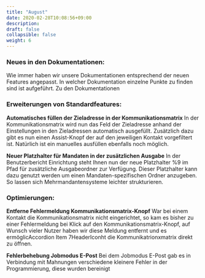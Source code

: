 ```yaml
---
title: "August"
date: 2020-02-28T10:08:56+09:00
description: 
draft: false
collapsible: false
weight: 6
---
```

### Neues in den Dokumentationen:

Wie immer haben wir unsere Dokumentationen entsprechend der neuen Features angepasst. In welcher Dokumentation einzelne Punkte zu finden sind ist aufgeführt.
Zu den Dokumentationen

### Erweiterungen von Standardfeatures:

**Automatisches füllen der Zieladresse in der Kommunikationsmatrix**
In der Kommunikationsmatrix wird nun das Feld der Zieladresse anhand der Einstellungen in den Zieladressen automatisch ausgefüllt. Zusätzlich dazu gibt es nun einen Assist-Knopf der auf den jeweiligen Kontakt vorgefiltert ist. Natürlich ist ein manuelles ausfüllen ebenfalls noch möglich.

**Neuer Platzhalter für Mandaten in der zusätzlichen Ausgabe**
In der Benutzerbericht Einrichtung steht Ihnen nun der neue Platzhalter %9 im Pfad für zusätzliche Ausgabeordner zur Verfügung. Dieser Platzhalter kann dazu genutzt werden um einen Mandaten-spezifischen Ordner anzugeben. So lassen sich Mehrmandantensysteme leichter strukturieren. 

### Optimierungen:

**Entferne Fehlermeldung Kommunikationsmatrix-Knopf**
War bei einem Kontakt die Kommunikationsmatrix nicht eingerichtet, so kam es bisher zu einer Fehlermeldung bei Klick auf den Kommunikationsmatrix-Knopf, auf Wunsch vieler Nutzer haben wir diese Meldung entfernt und es ermöglicAccordion Item 7HeaderIconht die Kommunikatrionxmatrix direkt zu öffnen.

**Fehlerbehebung Jobmodus E-Post**
Bei dem Jobmodus E-Post gab es in Verbindung mit Mahnungen verschiedene kleinere Fehler in der Programmierung, diese wurden bereinigt   